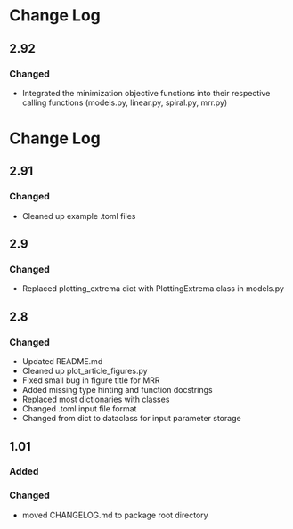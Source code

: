 # Change Log

## 2.92

### Changed

* Integrated the minimization objective functions into their respective calling
functions (models.py, linear.py, spiral.py, mrr.py)

# Change Log

## 2.91

### Changed

* Cleaned up example .toml files

## 2.9

### Changed

* Replaced plotting_extrema dict with PlottingExtrema class in models.py

## 2.8

### Changed

* Updated README.md
* Cleaned up plot_article_figures.py
* Fixed small bug in figure title for MRR
* Added missing type hinting and function docstrings
* Replaced most dictionaries with classes
* Changed .toml input file format
* Changed from dict to dataclass for input parameter storage

## 1.01

### Added

### Changed

* moved CHANGELOG.md to package root directory
